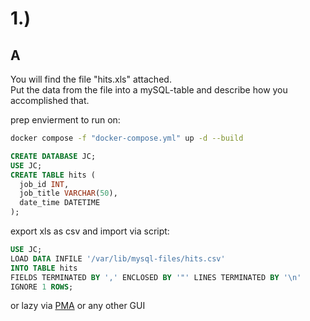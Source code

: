 # 1.)
## A
You will find the file "hits.xls" attached.  
Put the data from the file into a mySQL-table and describe how you accomplished that.  

prep envierment to run on:
```bash
docker compose -f "docker-compose.yml" up -d --build 
```
```SQL
CREATE DATABASE JC;
USE JC;
CREATE TABLE hits (
  job_id INT,
  job_title VARCHAR(50),
  date_time DATETIME
);
```
export xls as csv and import via script:
```SQL
USE JC;
LOAD DATA INFILE '/var/lib/mysql-files/hits.csv'
INTO TABLE hits
FIELDS TERMINATED BY ',' ENCLOSED BY '"' LINES TERMINATED BY '\n'
IGNORE 1 ROWS;
```
or lazy via [PMA](http://localhost:8080/index.php) or any other GUI
